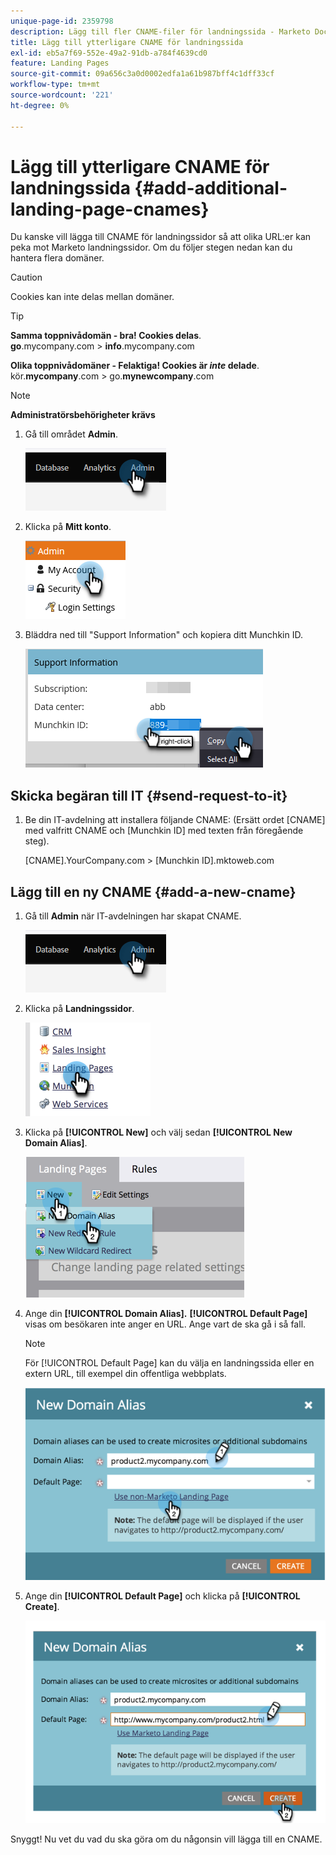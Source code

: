 ```yaml
---
unique-page-id: 2359798
description: Lägg till fler CNAME-filer för landningssida - Marketo Docs - produktdokumentation
title: Lägg till ytterligare CNAME för landningssida
exl-id: eb5a7f69-552e-49a2-91db-a784f4639cd0
feature: Landing Pages
source-git-commit: 09a656c3a0d0002edfa1a61b987bff4c1dff33cf
workflow-type: tm+mt
source-wordcount: '221'
ht-degree: 0%

---
```


# Lägg till ytterligare CNAME för landningssida {#add-additional-landing-page-cnames}

Du kanske vill lägga till CNAME för landningssidor så att olika URL:er kan peka mot Marketo landningssidor. Om du följer stegen nedan kan du hantera flera domäner.

>[!CAUTION]
>
>Cookies kan inte delas mellan domäner.

>[!TIP]
>
>**Samma toppnivådomän - bra! Cookies delas**.<br/> **go**.mycompany.com > **info**.mycompany.com
>
>**Olika toppnivådomäner - Felaktiga! Cookies är _inte_ delade**.<br/> kör.**mycompany**.com > go.**mynewcompany**.com

>[!NOTE]
>
>**Administratörsbehörigheter krävs**

1. Gå till området **Admin**.

   ![](assets/add-additional-landing-page-cnames-1.png)

1. Klicka på **Mitt konto**.

   ![](assets/add-additional-landing-page-cnames-2.png)

1. Bläddra ned till &quot;Support Information&quot; och kopiera ditt Munchkin ID.

   ![](assets/add-additional-landing-page-cnames-3.png)

## Skicka begäran till IT {#send-request-to-it}

1. Be din IT-avdelning att installera följande CNAME: (Ersätt ordet [CNAME] med valfritt CNAME och [Munchkin ID] med texten från föregående steg).

   [CNAME].YourCompany.com > [Munchkin ID].mktoweb.com

## Lägg till en ny CNAME {#add-a-new-cname}

1. Gå till **Admin** när IT-avdelningen har skapat CNAME.

   ![](assets/add-additional-landing-page-cnames-4.png)

1. Klicka på **Landningssidor**.

   ![](assets/add-additional-landing-page-cnames-5.png)

1. Klicka på **[!UICONTROL New]** och välj sedan **[!UICONTROL New Domain Alias]**.

   ![](assets/add-additional-landing-page-cnames-6.png)

1. Ange din **[!UICONTROL Domain Alias].** **[!UICONTROL Default Page]** visas om besökaren inte anger en URL. Ange vart de ska gå i så fall.

   >[!NOTE]
   >
   >För [!UICONTROL Default Page] kan du välja en landningssida eller en extern URL, till exempel din offentliga webbplats.

   ![](assets/add-additional-landing-page-cnames-7.png)

1. Ange din **[!UICONTROL Default Page]** och klicka på **[!UICONTROL Create]**.

   ![](assets/add-additional-landing-page-cnames-8.png)

Snyggt! Nu vet du vad du ska göra om du någonsin vill lägga till en CNAME.
